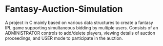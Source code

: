 # Fantasy-Auction-Simulation
A project in C mainly based on various data structures to create a fantasy IPL game supporting simultaneous bidding by multiple users.
Consists of an ADMINISTRATOR controls to add/delete players, viewing details of auction proceedings, and USER mode to participate in the auction.
